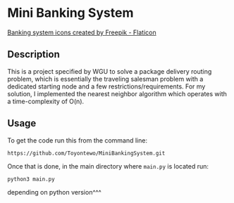 # Mini Banking System

<a href="https://www.flaticon.com/free-icons/banking-system" title="banking system icons">Banking system icons created by Freepik - Flaticon</a>


<h2> Description </h2>

This is a project specified by WGU to solve a package delivery routing problem, which is essentially the traveling salesman problem with a dedicated starting node and a few restrictions/requirements. For my solution, I implemented the nearest neighbor algorithm which operates with a time-complexity of O(n).

## Usage

To get the code run this from the command line:

```commandline
https://github.com/Toyontewo/MiniBankingSystem.git
```

Once that is done, in the main directory where `main.py` is located run:

```commandline
python3 main.py
```

depending on python version^^^
